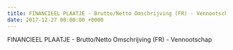 ```yaml
---
title: FINANCIEEL PLAATJE - Brutto/Netto Omschrijving (FR) - Vennootschap
date: 2017-12-27 00:00:00 +0000
---
```

FINANCIEEL PLAATJE - Brutto/Netto Omschrijving (FR) - Vennootschap